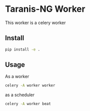 # Taranis-NG Worker

This worker is a celery worker


## Install

```bash
pip install -e .
```

## Usage

As a worker

```bash
celery -A worker worker
```

as a scheduler

```bash
celery -A worker beat
```

